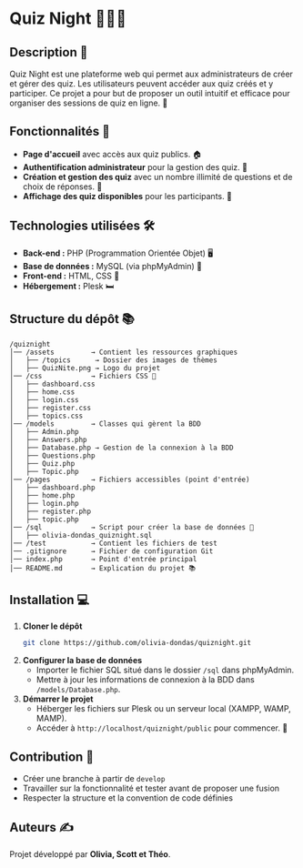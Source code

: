# Quiz Night 🎡🧠✨

## Description 🐜
Quiz Night est une plateforme web qui permet aux administrateurs de créer et gérer des quiz. Les utilisateurs peuvent accéder aux quiz créés et y participer. Ce projet a pour but de proposer un outil intuitif et efficace pour organiser des sessions de quiz en ligne. 🎯

## Fonctionnalités 🚀
- **Page d'accueil** avec accès aux quiz publics. 🏠
- **Authentification administrateur** pour la gestion des quiz. 🔑
- **Création et gestion des quiz** avec un nombre illimité de questions et de choix de réponses. 📝
- **Affichage des quiz disponibles** pour les participants. 👀

## Technologies utilisées 🛠️
- **Back-end :** PHP (Programmation Orientée Objet) 🖥️
- **Base de données :** MySQL (via phpMyAdmin) 🛂
- **Front-end :** HTML, CSS 🎨
- **Hébergement :** Plesk 🛏️

## Structure du dépôt 📚
```
/quiznight
│── /assets         → Contient les ressources graphiques
│   ├── /topics      → Dossier des images de thèmes
│   ├── QuizNite.png → Logo du projet
│── /css            → Fichiers CSS 🎨
│   ├── dashboard.css
│   ├── home.css
│   ├── login.css
│   ├── register.css
│   ├── topics.css
│── /models         → Classes qui gèrent la BDD
│   ├── Admin.php
│   ├── Answers.php
│   ├── Database.php → Gestion de la connexion à la BDD
│   ├── Questions.php
│   ├── Quiz.php
│   ├── Topic.php
│── /pages          → Fichiers accessibles (point d'entrée)
│   ├── dashboard.php
│   ├── home.php
│   ├── login.php
│   ├── register.php
│   ├── topic.php
│── /sql            → Script pour créer la base de données 🛂
│   ├── olivia-dondas_quiznight.sql
│── /test           → Contient les fichiers de test
│── .gitignore      → Fichier de configuration Git
│── index.php       → Point d'entrée principal
│── README.md       → Explication du projet 📚
```

## Installation 💻
1. **Cloner le dépôt**
   ```sh
   git clone https://github.com/olivia-dondas/quiznight.git
   ```
2. **Configurer la base de données**
   - Importer le fichier SQL situé dans le dossier `/sql` dans phpMyAdmin.
   - Mettre à jour les informations de connexion à la BDD dans `/models/Database.php`.
3. **Démarrer le projet**
   - Héberger les fichiers sur Plesk ou un serveur local (XAMPP, WAMP, MAMP).
   - Accéder à `http://localhost/quiznight/public` pour commencer. 🚀

## Contribution 🤝
- Créer une branche à partir de `develop`
- Travailler sur la fonctionnalité et tester avant de proposer une fusion
- Respecter la structure et la convention de code définies

## Auteurs ✍️
Projet développé par **Olivia, Scott et Théo**.


